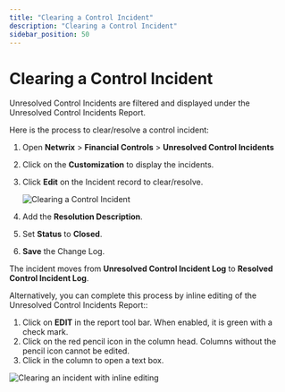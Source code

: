 ```yaml
---
title: "Clearing a Control Incident"
description: "Clearing a Control Incident"
sidebar_position: 50
---
```


# Clearing a Control Incident

Unresolved Control Incidents are filtered and displayed under the Unresolved Control Incidents
Report.

Here is the process to clear/resolve a control incident:

1. Open **Netwrix** > **Financial Controls** > **Unresolved Control Incidents**
2. Click on the **Customization** to display the incidents.
3. Click **Edit** on the Incident record to clear/resolve.

    ![Clearing a Control Incident](/images/platgovnetsuite/financial_controls/agent_clear_incident.webp)

4. Add the **Resolution Description**.
5. Set **Status** to **Closed**.
6. **Save** the Change Log.

The incident moves from **Unresolved Control Incident Log** to **Resolved Control Incident Log**.

Alternatively, you can complete this process by inline editing of the Unresolved Control Incidents
Report::

1. Click on **EDIT** in the report tool bar. When enabled, it is green with a check mark.
2. Click on the red pencil icon in the column head. Columns without the pencil icon cannot be
   edited.
3. Click in the column to open a text box.

![Clearing an incident with inline editing](/images/platgovnetsuite/financial_controls/agent_clear_incident_inline.webp)
